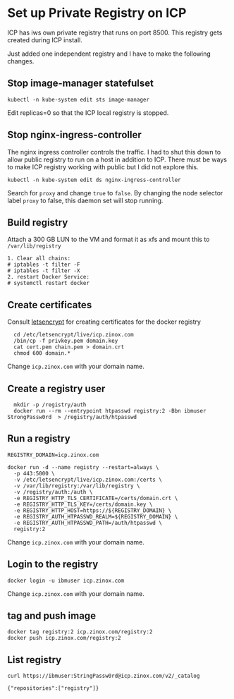 # Set up Private Registry on ICP

ICP has iws own private registry that runs on port 8500. This registry gets created during ICP install.

Just added one independent registry and I have to make the following changes.

## Stop image-manager statefulset

```
kubectl -n kube-system edit sts image-manager
```

Edit replicas=0 so that the ICP local registry is stopped.

## Stop nginx-ingress-controller

The nginx ingress controller controls the traffic. I had to shut this down to allow public registry to run on a host in addition to ICP. There must be ways to make ICP registry working with public but I did not explore this.

```
kubectl -n kube-system edit ds nginx-ingress-controller
```

Search for `proxy` and change `true` to `false`. By changing the node selector label `proxy` to false, this daemon set will stop running.

## Build registry

Attach a 300 GB LUN to the VM and format it as xfs and mount this to `/var/lib/registry`

```
1. Clear all chains:
# iptables -t filter -F
# iptables -t filter -X
2. restart Docker Service:
# systemctl restart docker
```

## Create certificates

Consult [letsencrypt](letsencrypt.md) for creating certificates for the docker registry

```
  cd /etc/letsencrypt/live/icp.zinox.com
  /bin/cp -f privkey.pem domain.key
  cat cert.pem chain.pem > domain.crt
  chmod 600 domain.*
```

Change `icp.zinox.com` with your domain name.

## Create a registry user

```
  mkdir -p /registry/auth
  docker run --rm --entrypoint htpasswd registry:2 -Bbn ibmuser StrongPassw0rd  > /registry/auth/htpasswd
```

## Run a registry

```
REGISTRY_DOMAIN=icp.zinox.com

docker run -d --name registry --restart=always \
  -p 443:5000 \
  -v /etc/letsencrypt/live/icp.zinox.com:/certs \
  -v /var/lib/registry:/var/lib/registry \
  -v /registry/auth:/auth \
  -e REGISTRY_HTTP_TLS_CERTIFICATE=/certs/domain.crt \
  -e REGISTRY_HTTP_TLS_KEY=/certs/domain.key \
  -e REGISTRY_HTTP_HOST=https://${REGISTRY_DOMAIN} \
  -e REGISTRY_AUTH_HTPASSWD_REALM=${REGISTRY_DOMAIN} \
  -e REGISTRY_AUTH_HTPASSWD_PATH=/auth/htpasswd \
  registry:2

```

Change `icp.zinox.com` with your domain name.


## Login to the registry

```
docker login -u ibmuser icp.zinox.com
```

Change `icp.zinox.com` with your domain name.

## tag and push image

```
docker tag registry:2 icp.zinox.com/registry:2
docker push icp.zinox.com/registry:2
```

## List registry

```
curl https://ibmuser:StringPassw0rd@icp.zinox.com/v2/_catalog

{"repositories":["registry"]}
```

